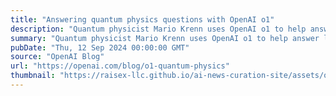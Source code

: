 ```yaml
---
title: "Answering quantum physics questions with OpenAI o1"
description: "Quantum physicist Mario Krenn uses OpenAI o1 to help answer life's biggest questions."
summary: "Quantum physicist Mario Krenn uses OpenAI o1 to help answer life's biggest questions."
pubDate: "Thu, 12 Sep 2024 00:00:00 GMT"
source: "OpenAI Blog"
url: "https://openai.com/blog/o1-quantum-physics"
thumbnail: "https://raisex-llc.github.io/ai-news-curation-site/assets/openai_logo.png"
---
```


